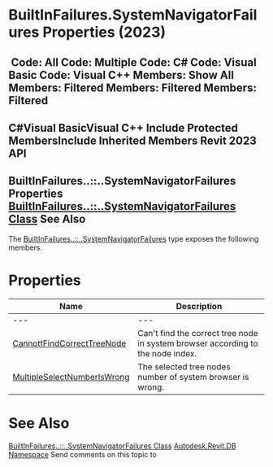 # BuiltInFailures.SystemNavigatorFailures Properties (2023)

﻿
 Code: All Code: Multiple Code: C# Code: Visual Basic Code: Visual C++  Members: Show All Members: Filtered Members: Filtered Members: Filtered   
---  
C#Visual BasicVisual C++
Include Protected MembersInclude Inherited Members
Revit 2023 API  
---  
BuiltInFailures..::..SystemNavigatorFailures Properties  
[BuiltInFailures..::..SystemNavigatorFailures Class](cad59467-5652-cc4c-4f2b-bf8645ab04eb.md "BuiltInFailures.SystemNavigatorFailures Class") See Also  
---  
The [BuiltInFailures..::..SystemNavigatorFailures](cad59467-5652-cc4c-4f2b-bf8645ab04eb.md "BuiltInFailures.SystemNavigatorFailures Class") type exposes the following members.
# Properties
| Name | Description |
| --- | --- |
| --- | --- | --- |
| [CannottFindCorrectTreeNode](d975ddcc-6f5f-edc6-ea89-009bb8e7d62c.md "CannottFindCorrectTreeNode Property") | Can't find the correct tree node in system browser according to the node index. |
| [MultipleSelectNumberIsWrong](af25d6dc-41d2-922b-4403-a2dc7d2bf0fe.md "MultipleSelectNumberIsWrong Property") | The selected tree nodes number of system browser is wrong. |

# See Also
[BuiltInFailures..::..SystemNavigatorFailures Class](cad59467-5652-cc4c-4f2b-bf8645ab04eb.md "BuiltInFailures.SystemNavigatorFailures Class")
[Autodesk.Revit.DB Namespace](87546ba7-461b-c646-cbb1-2cb8f5bff8b2.md "Autodesk.Revit.DB Namespace")
Send comments on this topic to 